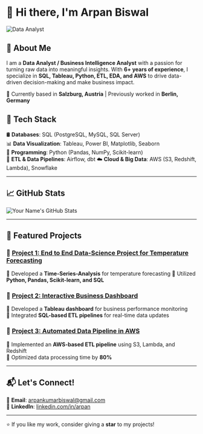 # 👋 Hi there, I'm Arpan Biswal  

![Data Analyst](https://raw.githubusercontent.com/arpann84/arpann84/main/banner.jpg)

## 🚀 About Me  
I am a **Data Analyst / Business Intelligence Analyst** with a passion for turning raw data into meaningful insights. With **6+ years of experience**, I specialize in **SQL, Tableau, Python, ETL, EDA, and AWS** to drive data-driven decision-making and make business impact.   

📍 Currently based in **Salzburg, Austria** | Previously worked in **Berlin, Germany**  

## 🔧 Tech Stack  
🛢 **Databases**: SQL (PostgreSQL, MySQL, SQL Server)  
📊 **Data Visualization**: Tableau, Power BI, Matplotlib, Seaborn  
🐍 **Programming**: Python (Pandas, NumPy, Scikit-learn)  
🔄 **ETL & Data Pipelines**: Airflow, dbt 
☁️ **Cloud & Big Data**: AWS (S3, Redshift, Lambda), Snowflake  

---

## 📈 GitHub Stats  
![Your Name's GitHub Stats](https://github-readme-stats.vercel.app/api?username=YourGitHubUsername&show_icons=true&theme=radical)  

---

## 📂 Featured Projects  
### 🔹 [Project 1: End to End Data-Science Project for Temperature Forecasting](https://github.com/arpann84/End-to-End-Data-Science-Project-Time-Series-Analysis-for-Temperature-Forecasting-using-ARIMA-Model)  
🔹 Developed a **Time-Series-Analysis** for temperature forecasting 
🔹 Utilized **Python, Pandas, Scikit-learn, and SQL**  

### 🔹 [Project 2: Interactive Business Dashboard](https://github.com/yourusername/project2)  
🔹 Developed a **Tableau dashboard** for business performance monitoring  
🔹 Integrated **SQL-based ETL pipelines** for real-time data updates  

### 🔹 [Project 3: Automated Data Pipeline in AWS](https://github.com/yourusername/project3)  
🔹 Implemented an **AWS-based ETL pipeline** using S3, Lambda, and Redshift  
🔹 Optimized data processing time by **80%**  

---

## 📬 Let's Connect!  
📧 **Email**: arpankumarbiswal@gmail.com  
💼 **LinkedIn**: [linkedin.com/in/arpan](https://www.linkedin.com/in/arpan-biswal-4a7169215/) 

---

⭐ If you like my work, consider giving a **star** to my projects!  
